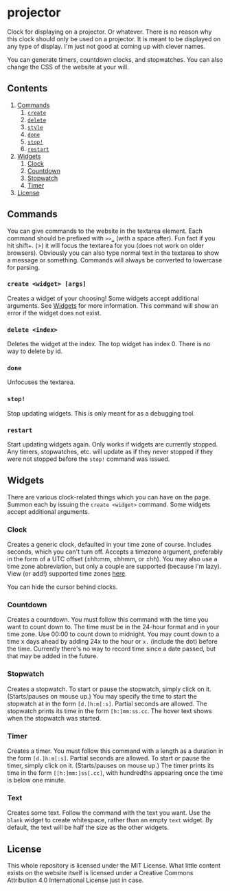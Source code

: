 # projector
Clock for displaying on a projector. Or whatever. There is no reason why this clock should only be used on a projector. It is meant to be displayed on any type of display. I'm just not good at coming up with clever names.

You can generate timers, countdown clocks, and stopwatches. You can also change the CSS of the website at your will.

## Contents

1. [Commands](#commands)
    1. [`create`](#create)
    2. [`delete`](#delete)
    3. [`style`](#style)
    4. [`done`](#done)
    5. [`stop!`](#stop)
    6. [`restart`](#restart)
2. [Widgets](#widgets)
    1. [Clock](#clock)
    2. [Countdown](#countdown)
    3. [Stopwatch](#stopwatch)
    4. [Timer](#timer)
3. [License](#license)

## Commands
You can give commands to the website in the textarea element. Each command should be prefixed with `>>␣` (with a space after). Fun fact if you hit shift+. (>) it will focus the textarea for you (does not work on older browsers). Obviously you can also type normal text in the textarea to show a message or something. Commands will always be converted to lowercase for parsing.

### `create <widget> [args]`
Creates a widget of your choosing! Some widgets accept additional arguments. See [Widgets](#widgets) for more information. This command will show an error if the widget does not exist.

### `delete <index>`
Deletes the widget at the index. The top widget has index 0. There is no way to delete by id.

### `done`
Unfocuses the textarea.

### `stop!`
Stop updating widgets. This is only meant for as a debugging tool.

### `restart`
Start updating widgets again. Only works if widgets are currently stopped. Any timers, stopwatches, etc. will update as if they never stopped if they were not stopped before the `stop!` command was issued.

## Widgets
There are various clock-related things which you can have on the page. Summon each by issuing the `create <widget>` command. Some widgets accept additional arguments.

### Clock
Creates a generic clock, defaulted in your time zone of course. Includes seconds, which you can't turn off. Accepts a timezone argument, preferably in the form of a UTC offset (±hh:mm, ±hhmm, or ±hh). You may also use a time zone abbreviation, but only a couple are supported (because I'm lazy). View (or add!) supported time zones [here](assets/tzAbbrs.js).

You can hide the cursor behind clocks.

### Countdown
Creates a countdown. You must follow this command with the time you want to count down to. The time must be in the 24-hour format and in your time zone. Use 00:00 to count down to midnight. You may count down to a time x days ahead by adding 24x to the hour or `x.` (include the dot) before the time. Currently there's no way to record time since a date passed, but that may be added in the future.

### Stopwatch
Creates a stopwatch. To start or pause the stopwatch, simply click on it. (Starts/pauses on mouse up.) You may specify the time to start the stopwatch at in the form `[d.]h:m[:s]`. Partial seconds are allowed. The stopwatch prints its time in the form `[h:]mm:ss.cc`. The hover text shows when the stopwatch was started.

### Timer
Creates a timer. You must follow this command with a length as a duration in the form `[d.]h:m[:s]`. Partial seconds are allowed. To start or pause the timer, simply click on it. (Starts/pauses on mouse up.) The timer prints its time in the form `[[h:]mm:]ss[.cc]`, with hundredths appearing once the time is below one minute.

### Text
Creates some text. Follow the command with the text you want. Use the `blank` widget to create whitespace, rather than an empty `text` widget. By default, the text will be half the size as the other widgets.

## License
This whole repository is licensed under the MIT License. What little content exists on the website itself is licensed under a Creative Commons Attribution 4.0 International License just in case.
